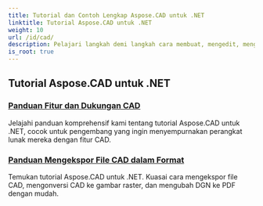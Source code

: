 ```yaml
---
title: Tutorial dan Contoh Lengkap Aspose.CAD untuk .NET
linktitle: Tutorial Aspose.CAD untuk .NET
weight: 10
url: /id/cad/
description: Pelajari langkah demi langkah cara membuat, mengedit, mengonversi, dan memanipulasi gambar CAD dalam aplikasi .NET Anda dengan mudah dan efisien. Sempurna untuk pemula dan profesional.
is_root: true
---
```

## Tutorial Aspose.CAD untuk .NET
### [Panduan Fitur dan Dukungan CAD](./guide-to-cad-features-and-support/)
Jelajahi panduan komprehensif kami tentang tutorial Aspose.CAD untuk .NET, cocok untuk pengembang yang ingin menyempurnakan perangkat lunak mereka dengan fitur CAD.
### [Panduan Mengekspor File CAD dalam Format](./guide-to-exporting-cad-format/)
Temukan tutorial Aspose.CAD untuk .NET. Kuasai cara mengekspor file CAD, mengonversi CAD ke gambar raster, dan mengubah DGN ke PDF dengan mudah.